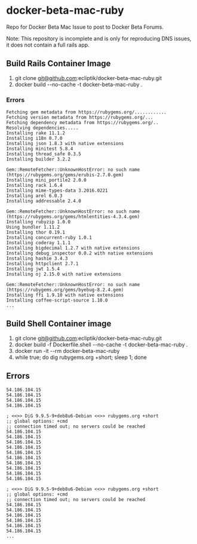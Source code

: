 # docker-beta-mac-ruby
Repo for Docker Beta Mac Issue to post to Docker Beta Forums.

Note: This repository is incomplete and is only for reproducing DNS issues, it does not contain a full rails app.

## Build Rails Container Image
  1. git clone git@github.com:ecliptik/docker-beta-mac-ruby.git
  2. docker build --no-cache -t docker-beta-mac-ruby .

### Errors
```
Fetching gem metadata from https://rubygems.org/............
Fetching version metadata from https://rubygems.org/...
Fetching dependency metadata from https://rubygems.org/..
Resolving dependencies.....
Installing rake 11.1.2
Installing i18n 0.7.0
Installing json 1.8.3 with native extensions
Installing minitest 5.8.4
Installing thread_safe 0.3.5
Installing builder 3.2.2

Gem::RemoteFetcher::UnknownHostError: no such name (https://rubygems.org/gems/erubis-2.7.0.gem)
Installing mini_portile2 2.0.0
Installing rack 1.6.4
Installing mime-types-data 3.2016.0221
Installing arel 6.0.3
Installing addressable 2.4.0

Gem::RemoteFetcher::UnknownHostError: no such name (https://rubygems.org/gems/htmlentities-4.3.4.gem)
Installing rubyzip 1.0.0
Using bundler 1.11.2
Installing thor 0.19.1
Installing concurrent-ruby 1.0.1
Installing coderay 1.1.1
Installing bigdecimal 1.2.7 with native extensions
Installing debug_inspector 0.0.2 with native extensions
Installing hashie 3.4.3
Installing httpclient 2.7.1
Installing jwt 1.5.4
Installing oj 2.15.0 with native extensions

Gem::RemoteFetcher::UnknownHostError: no such name (https://rubygems.org/gems/byebug-8.2.4.gem)
Installing ffi 1.9.10 with native extensions
Installing coffee-script-source 1.10.0
...
```

## Build Shell Container image
  1. git clone git@github.com:ecliptik/docker-beta-mac-ruby.git
  2. docker build -f Dockerfile.shell --no-cache -t docker-beta-mac-ruby .
  3. docker run -it --rm docker-beta-mac-ruby
  4. while true; do dig rubygems.org +short; sleep 1; done

## Errors

```
54.186.104.15
54.186.104.15
54.186.104.15
54.186.104.15

; <<>> DiG 9.9.5-9+deb8u6-Debian <<>> rubygems.org +short
;; global options: +cmd
;; connection timed out; no servers could be reached
54.186.104.15
54.186.104.15
54.186.104.15
54.186.104.15
54.186.104.15
54.186.104.15
54.186.104.15
54.186.104.15
54.186.104.15
54.186.104.15

; <<>> DiG 9.9.5-9+deb8u6-Debian <<>> rubygems.org +short
;; global options: +cmd
;; connection timed out; no servers could be reached
54.186.104.15
54.186.104.15
54.186.104.15
54.186.104.15
54.186.104.15
54.186.104.15
...
```

